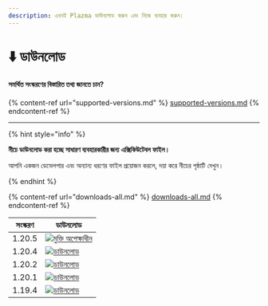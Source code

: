 ```yaml
---
description: এখনই Plazma ডাউনলোড করুন এবং নিজে ব্যবহার করুন।
---
```


# ⬇️ ডাউনলোড

#### সমর্থিত সংস্করণের বিস্তারিত তথ্য জানতে চান?

{% content-ref url="supported-versions.md" %}
[supported-versions.md](supported-versions.md)
{% endcontent-ref %}

***

{% hint style="info" %}

**নীচে ডাউনলোড করা হচ্ছে সাধারণ ব্যবহারকারীর জন্য এক্সিকিউটেবল ফাইল।**

আপনি একজন ডেভেলপার এবং অন্যান্য ধরণের ফাইল প্রয়োজন করলে, দয়া করে নীচের পৃষ্ঠাটি দেখুন।

{% endhint %}

{% content-ref url="downloads-all.md" %}
[downloads-all.md](downloads-all.md)
{% endcontent-ref %}

<table data-view="cards">
    <thead>
        <tr>
            <th>সংস্করণ</th>
            <th>ডাউনলোড</th>
        </tr>
    </thead>
    <tbody>
        <tr>
            <td>1.20.5</td>
            <td><a href="">
                <img src="https://badge.plazmamc.org/0/মুক্তি%20অপেক্ষাধীন" alt="মুক্তি অপেক্ষাধীন">
            </a></td>
        </tr>
        <tr>
            <td>1.20.4</td>
            <td><a href="https://dl.plazmamc.org/1.20.4/">
                <img src="https://badge.plazmamc.org/1/ডাউনলোড" alt="ডাউনলোড">
            </a></td>
        </tr>
        <tr>
            <td>1.20.2</td>
            <td><a href="https://dl.plazmamc.org/1.20.2/">
                <img src="https://badge.plazmamc.org/1/ডাউনলোড" alt="ডাউনলোড">
            </a></td>
        </tr>
        <tr>
            <td>1.20.1</td>
            <td><a href="https://dl.plazmamc.org/1.20.1/">
                <img src="https://badge.plazmamc.org/1/ডাউনলোড" alt="ডাউনলোড">
            </a></td>
        </tr>
        <tr>
            <td>1.19.4</td>
            <td><a href="https://dl.plazmamc.org/1.19.4/">
                <img src="https://badge.plazmamc.org/1/ডাউনলোড" alt="ডাউনলোড">
            </a></td>
        </tr>
    </tbody>
</table>

